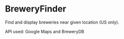 # BreweryFinder

Find and display breweries near given location (US only).

API used: Google Maps and BreweryDB

